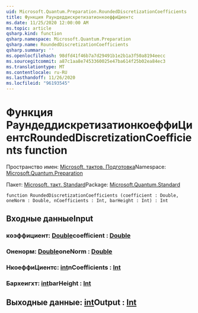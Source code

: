 ```yaml
---
uid: Microsoft.Quantum.Preparation.RoundedDiscretizationCoefficients
title: Функция РаундеддискретизатионкоеффиЦиентс
ms.date: 11/25/2020 12:00:00 AM
ms.topic: article
qsharp.kind: function
qsharp.namespace: Microsoft.Quantum.Preparation
qsharp.name: RoundedDiscretizationCoefficients
qsharp.summary: ''
ms.openlocfilehash: 98dfd41f46b7a7d29491b1e2b1a3f50a8194eecc
ms.sourcegitcommit: a87c1aa8e7453360025e47ba614f25b02ea84ec3
ms.translationtype: MT
ms.contentlocale: ru-RU
ms.lasthandoff: 11/26/2020
ms.locfileid: "96193545"
---
```

# <a name="roundeddiscretizationcoefficients-function"></a><span data-ttu-id="d498f-102">Функция РаундеддискретизатионкоеффиЦиентс</span><span class="sxs-lookup"><span data-stu-id="d498f-102">RoundedDiscretizationCoefficients function</span></span>

<span data-ttu-id="d498f-103">Пространство имен: [Microsoft. тактов. Подготовка](xref:Microsoft.Quantum.Preparation)</span><span class="sxs-lookup"><span data-stu-id="d498f-103">Namespace: [Microsoft.Quantum.Preparation](xref:Microsoft.Quantum.Preparation)</span></span>

<span data-ttu-id="d498f-104">Пакет: [Microsoft. такт. Standard](https://nuget.org/packages/Microsoft.Quantum.Standard)</span><span class="sxs-lookup"><span data-stu-id="d498f-104">Package: [Microsoft.Quantum.Standard](https://nuget.org/packages/Microsoft.Quantum.Standard)</span></span>




```qsharp
function RoundedDiscretizationCoefficients (coefficient : Double, oneNorm : Double, nCoefficients : Int, barHeight : Int) : Int
```


## <a name="input"></a><span data-ttu-id="d498f-105">Входные данные</span><span class="sxs-lookup"><span data-stu-id="d498f-105">Input</span></span>

### <a name="coefficient--double"></a><span data-ttu-id="d498f-106">коэффициент: [Double](xref:microsoft.quantum.lang-ref.double)</span><span class="sxs-lookup"><span data-stu-id="d498f-106">coefficient : [Double](xref:microsoft.quantum.lang-ref.double)</span></span>




### <a name="onenorm--double"></a><span data-ttu-id="d498f-107">Оненорм: [Double](xref:microsoft.quantum.lang-ref.double)</span><span class="sxs-lookup"><span data-stu-id="d498f-107">oneNorm : [Double](xref:microsoft.quantum.lang-ref.double)</span></span>




### <a name="ncoefficients--int"></a><span data-ttu-id="d498f-108">НкоеффиЦиентс: [int](xref:microsoft.quantum.lang-ref.int)</span><span class="sxs-lookup"><span data-stu-id="d498f-108">nCoefficients : [Int](xref:microsoft.quantum.lang-ref.int)</span></span>




### <a name="barheight--int"></a><span data-ttu-id="d498f-109">Бархеигхт: [int](xref:microsoft.quantum.lang-ref.int)</span><span class="sxs-lookup"><span data-stu-id="d498f-109">barHeight : [Int](xref:microsoft.quantum.lang-ref.int)</span></span>





## <a name="output--int"></a><span data-ttu-id="d498f-110">Выходные данные: [int](xref:microsoft.quantum.lang-ref.int)</span><span class="sxs-lookup"><span data-stu-id="d498f-110">Output : [Int](xref:microsoft.quantum.lang-ref.int)</span></span>

